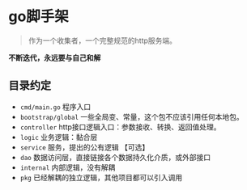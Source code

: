 # go脚手架

> 作为一个收集者，一个完整规范的http服务端。

**不断迭代，永远要与自己和解**

## 目录约定

- `cmd/main.go` 程序入口
- `bootstrap/global` 一些全局变、常量，这个包不应该引用任何本地包。
- `controller`  http接口逻辑入口：参数接收、转换、返回值处理。
- `logic`  业务逻辑：黏合层
- `service` 服务，提出的公有逻辑 【可选】
- `dao`  数据访问层，直接链接各个数据持久化介质，或外部接口
- `internal` 内部逻辑，没有解耦
- `pkg` 已经解耦的独立逻辑，其他项目都可以引入调用

